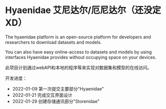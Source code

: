 # Hyaenidae 艾尼达尔/厄尼达尔（还没定XD）

The hyaenidae platform is an open-source platform for developers and researchers to download datasets and models.

You can also have easy online-access to datasets and models by using interfaces Hyaenidae provides without occupying space on your devices.

此项目计划通过webAPI和本地的程序等来实现对数据集和模型的在线访问。

开发进度：
 + 2022-01-09 第一次提交主要部分"Hyaenidae"
 + 2022-01-21 完成交互界面设计
 + 2022-01-29 创建存储通讯部分"Storenidae"
